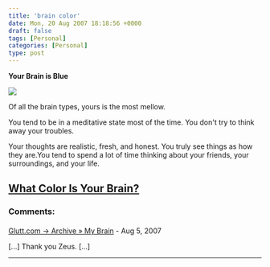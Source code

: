 ```yaml
---
title: 'brain color'
date: Mon, 20 Aug 2007 18:18:56 +0000
draft: false
tags: [Personal]
categories: [Personal]
type: post
---
```


**Your Brain is Blue**

![](http://images.blogthings.com/whatcolorisyourbrainquiz/blue.jpg)

Of all the brain types, yours is the most mellow.

You tend to be in a meditative state most of the time. You don't try to think away your troubles.

Your thoughts are realistic, fresh, and honest. You truly see things as how they are.You tend to spend a lot of time thinking about your friends, your surroundings, and your life.

[What Color Is Your Brain?](http://www.blogthings.com/whatcolorisyourbrainquiz/)
---
### Comments:
#### 
[Glutt.com &rarr; Archive &raquo; My Brain](http://glutt.com/2007/08/24/general/uncategorized/my-brain/ "") - <time datetime="2007-08-24 18:20:56">Aug 5, 2007</time>

\[...\] Thank you Zeus. \[...\]
<hr />
